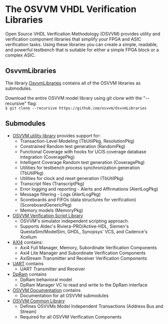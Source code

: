 # The OSVVM VHDL Verification Libraries
Open Source VHDL Verification Methodology (OSVVM) provides 
utility and verification component libraries that simplify 
your FPGA and ASIC verification tasks.
Using these libraries you can create a simple, readable, and 
powerful testbench that is suitable for either a simple FPGA block
or a complex ASIC.

## OsvvmLibraries
The library [OsvvmLibraries](https://github.com/osvvm/OsvvmLibraries) 
contains all of the OSVVM libraries as submodules.   

Download the entire OSVVM model library using git clone with the "--recursive" flag:  
        `$ git clone --recursive https://github.com/osvvm/OsvvmLibraries`

## Submodules
- [OSVVM utility library](https://github.com/osvvm/osvvm) provides support for: 
  - Transaction-Level Modeling (TbUtilPkg, ResolutionPkg)
  - Constrained Random test generation (RandomPkg)
  - Functional Coverage with hooks for UCIS coverage database integration (CoveragePkg)
  - Intelligent Coverage Random test generation  (CoveragePkg)
  - Utilities for testbench process synchronization generation (TbUtilPkg)
  - Utilities for clock and reset generation (TbUtilPkg)
  - Transcript files (TranscriptPkg)
  - Error logging and reporting - Alerts and Affirmations (AlertLogPkg)
  - Message filtering - Logs (AlertLogPkg)
  - Scoreboards and FIFOs (data structures for verification) (ScoreboardGenericPkg)
  - Memory models (MemoryPkg)
- [OSVVM Verification Script Library](https://github.com/osvvm/OSVVM-Scripts) 
  - OSVVM's simulator independent scripting approach.  
  - Supports Aldec's Riviera-PRO/Active-HDL, Siemen's QuestaSim/ModelSim, GHDL, Synopsys' VCS, and Cadence's Xcelium
- [AXI4](https://github.com/osvvm/AXI4) contains: 
  - Axi4 Full Manager, Memory, Subordinate Verification Components
  - Axi4 Lite Manager and Subordinate Verification Components
  - AxiStream Transmitter and Receiver Verification Components
- [UART](https://github.com/osvvm/UART) contains 
  - UART Transmitter and Receiver
- [DpRam](https://github.com/osvvm/DpRam) contains 
  - DpRam behavioral model 
  - DpRam Manager VC to read and write to the DpRam interface
- [OSVVM Documentation](https://github.com/OSVVM/Documentation) contains 
  - Documentation for all OSVVM submodules
- [OSVVM Common Library](https://github.com/osvvm/OSVVM-Common) 
  - Defines OSVVMs Model Independent Transactions (Address Bus and Stream)
  - Required for all OSVVM Verification Components
